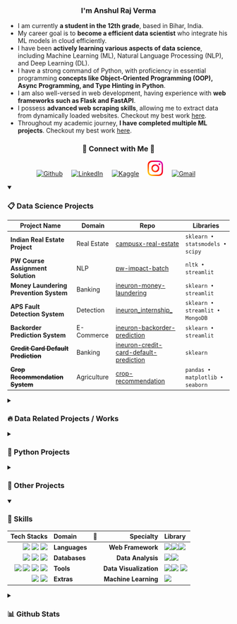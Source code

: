 <h3 align="center" style="font-weight: bold;">I'm Anshul Raj Verma</h3>

- I am currently **a student in the 12th grade**, based in Bihar, India.
- My career goal is to **become a efficient data scientist** who integrate his ML models in cloud efficiently.
- I have been **actively learning various aspects of data science**, including Machine Learning (ML), Natural Language Processing (NLP), and Deep Learning (DL).
- I have a strong command of Python, with proficiency in essential programming **concepts like Object-Oriented Programming (OOP), Async Programming, and Type Hinting in Python**.
- I am also well-versed in web development, having experience with **web frameworks such as Flask and FastAPI**.
- I possess **advanced web scraping skills**, allowing me to extract data from dynamically loaded websites. Checkout my best work [here](https://github.com/arv-anshul/99acres-scrape).
- Throughout my academic journey, **I have completed multiple ML projects**. Checkout my best work [here](https://github.com/arv-anshul/campusx-real-estate).

<h3 align="center" style="font-weight: bold;">🤝 Connect with Me 🤝</h3>

<p align="center">
  <a href="https://www.github.com/arv-anshul" target="_blank" rel="noreferrer"><img alt="Github" width="35px" src="https://cdn.jsdelivr.net/gh/devicons/devicon/icons/github/github-original.svg"></a> &nbsp;&nbsp;&nbsp;
  <a href="https://www.linkedin.com/in/arv-anshul" target="_blank"><img alt="LinkedIn" width="35px" src="https://cdn.jsdelivr.net/gh/devicons/devicon/icons/linkedin/linkedin-original.svg"></a> &nbsp;&nbsp;&nbsp;
    <a href="https://www.kaggle.com/arvanshul" target="_blank"><img alt="Kaggle" width="35px" src="https://cdn.jsdelivr.net/gh/devicons/devicon/icons/kaggle/kaggle-original.svg"></a> &nbsp;&nbsp;&nbsp;
  <a href="https://www.instagram.com/arv_anshul" target="_blank"><img alt="Instagram" width="35px" src="https://github.com/himanshu-03/himanshu-03/raw/main/assets/socials/instagram.png"></a> &nbsp;&nbsp;&nbsp;
  <a href="mailto:arv.anshul.1864@gmail.com" target="_blank"><img alt="Gmail" width="35px" src="https://cdn.jsdelivr.net/gh/devicons/devicon/icons/google/google-original.svg"></a>&nbsp;&nbsp;&nbsp;
</p>

<details open>
<summary><h3>📋 Data Science Projects</h3></summary>

| Project Name                           | Domain      | Repo                                                                                                           | Libraries                       |
| -------------------------------------- | ----------- | -------------------------------------------------------------------------------------------------------------- | ------------------------------- |
| **Indian Real Estate Project**         | Real Estate | [campusx-real-estate](https://github.com/arv-anshul/campusx-real-estate)                                       | `sklearn • statsmodels • scipy` |
| **PW Course Assignment Solution**      | NLP         | [pw-impact-batch](http://github.com/arv-anshul/pw-impact-batch)                                                | `nltk • streamlit`              |
| **Money Laundering Prevention System** | Banking     | [ineuron-money-laundering](https://github.com/arv-anshul/ineuron-money-laundering)                             | `sklearn • streamlit`           |
| **APS Fault Detection System**         | Detection   | [ineuron_internship\_](https://github.com/arv-anshul/ineuron_internship_)                                      | `sklearn • streamlit • MongoDB` |
| **Backorder Prediction System**        | E-Commerce  | [ineuron-backorder-prediction](http://github.com/arv-anshul/ineuron-backorder-prediction)                      | `sklearn • streamlit`           |
| ~~**Credit Card Default Prediction**~~ | Banking     | [ineuron-credit-card-default-prediction](https://github.com/arv-anshul/ineuron-credit-card-default-prediction) | `sklearn`                       |
| ~~**Crop Recommendation System**~~     | Agriculture | [crop-recommendation](https://github.com/arv-anshul/crop-recommendation)                                       | `pandas • matplotlib • seaborn` |

</details>

<details>
<summary><h3>🔥 Data Related Projects / Works</h3></summary>

| Project Name                    | Tag           | Repo                                                                                 | Libraries                                       |
| ------------------------------- | ------------- | ------------------------------------------------------------------------------------ | ----------------------------------------------- |
| **Indian Real Estate Analysis** | Real Estate   | [campusx-project-notebooks](https://github.com/arv-anshul/campusx-project-notebooks) | `pd-np-plt-sns • statsmodels • scipy • sklearn` |
| **Web Scrape 99acres.com**      | Web Scrapping | [99acres-scrape](https://github.com/arv-anshul/99acres-scrape)                       | `asycnio • aiohttp • streamlit • pydantic`      |
| **IPL API**                     | API           | [ipl-api](https://github.com/arv-anshul/ipl-api)                                     | `pd-plt • fastapi • flask`                      |
| **Simple Attendance System**    | Database      | [attendance-system](https://github.com/arv-anshul/attendaadnce-system)               | `MongoDB • streamlit`                           |
| **India Census 2011 Analysis**  | Analysis      | [India-census-2011](https://github.com/arv-anshul/India-census-2011)                 | `pd-plt-sns • plotly • streamlit`               |
| **PW Experience Portal**        | Analysis      | [pw-experience-portal](https://github.com/arv-anshul/pw-experience-portal)           | `pandas • streamlit`                            |
| **Spotify Dashboard**           | Analysis      | [spotify-dashboard](https://github.com/arv-anshul/spotify-dashboard)                 | `pd-plt-sns • plotly • streamlit`               |

</details>

<details>
<summary><h3>🐍 Python Projects</h3></summary>

| Project Name                    | Repo                                                                     | Libraries                                         |
| ------------------------------- | ------------------------------------------------------------------------ | ------------------------------------------------- |
| **Easy Analysis**               | [easy-analysis](https://github.com/arv-anshul/easy-analysis)             | `pypi • pd-np-plt-sns • sklearn • statsmodels`    |
| **PW API**                      | [pw-api](https://github.com/arv-anshul/pw-api)                           | `BeautifulSoup • requests • streamlit • pydantic` |
| ~~**DocString Generator**~~     | [docstring-generator](https://github.com/arv-anshul/docstring-generator) | `ast • black • isort • openai • langchain`        |
| **Curl Parser**                 | [curler](https://github.com/arv-anshul/curler)                           | `pypi • argparse • shlex • urllib • re`           |
| **Statistics Graphs - CampusX** | [campusx-graphs](https://github.com/arv-anshul/campusx-graphs)           | `numpy • matplotlib • streamlit`                  |

</details>

<details>
<summary><h3>📌 Other Projects</h3></summary>

| Project Name                       | Repo                                                                                         | Language | Tags                          |
| ---------------------------------- | -------------------------------------------------------------------------------------------- | -------- | ----------------------------- |
| **Distraction Free YouTube Theme** | [Distraction-Free-YT-Stylus](https://github.com/arv-anshul/Distraction-Free-YT-Stylus)       | CSS      | YouTube, Theme                |
| **ML Project Template**            | [ml-project-template](https://github.com/arv-anshul/ml-project-template)                     | Python   | Project Template, ML          |
| **My Custom Themes**               | [stylus-custom-themes](https://github.com/arv-anshul/stylus-custom-themes)                   | CSS      | CSS, Custom Theme             |
| **Project Docs Generator**         | [ineuron-project-docs-template](https://github.com/arv-anshul/ineuron-project-docs-template) | Python   | Markdown, YAML, Documentation |

</details>

<details open>
<summary><h3>🚀 Skills</h3></summary>

|                                                                                                                                                                                                                                                                                                                                                                            Tech Stacks | Domain        | 🤗  |              Specialty | Library                                                                                                                                                                                                                                         |
| -------------------------------------------------------------------------------------------------------------------------------------------------------------------------------------------------------------------------------------------------------------------------------------------------------------------------------------------------------------------------------------: | :------------ | :-: | ---------------------: | :---------------------------------------------------------------------------------------------------------------------------------------------------------------------------------------------------------------------------------------------- |
|                                                       <img src="https://cdn.jsdelivr.net/gh/devicons/devicon/icons/python/python-original.svg" width="40px"> <img src="https://cdn.jsdelivr.net/gh/devicons/devicon/icons/html5/html5-original-wordmark.svg" width="40px"> <img src="https://cdn.jsdelivr.net/gh/devicons/devicon/icons/css3/css3-original-wordmark.svg" width="40px"> | **Languages** |     |      **Web Framework** | <img src="https://icon.icepanel.io/Technology/svg/Streamlit.svg" width="40px"><img src="https://icon.icepanel.io/Technology/svg/FastAPI.svg" width="40px"><img src="https://icon.icepanel.io/Technology/png-shadow-512/Flask.png" width="40px"> |
|                                        <img src="https://cdn.jsdelivr.net/gh/devicons/devicon/icons/mysql/mysql-original-wordmark.svg" width="40px"> <img src="https://cdn.jsdelivr.net/gh/devicons/devicon/icons/mongodb/mongodb-original-wordmark.svg" width="40px"> <img src="https://cdn.jsdelivr.net/gh/devicons/devicon/icons/sqlite/sqlite-original-wordmark.svg" width="40px"> | **Databases** |     |      **Data Analysis** | <img src="https://icon.icepanel.io/Technology/png-shadow-512/Pandas.png" width="40px"><img src="https://icon.icepanel.io/Technology/svg/NumPy.svg" width="40px">                                                                                |
| <img src="https://cdn.jsdelivr.net/gh/devicons/devicon/icons/bash/bash-original.svg" width="40px"> <img src="https://cdn.jsdelivr.net/gh/devicons/devicon/icons/git/git-original.svg" width="40px"> <img src="https://icon.icepanel.io/Technology/svg/Postman.svg" width="40px"> <img src="https://icon.icepanel.io/Technology/svg/Visual-Studio-Code-%28VS-Code%29.svg" width="40px"> | **Tools**     |     | **Data Visualization** | <img src="https://icon.icepanel.io/Technology/svg/Matplotlib.svg" width="40px"><img src="https://seaborn.pydata.org/_images/logo-mark-lightbg.svg" width="40px"> <img src="https://icon.icepanel.io/Technology/svg/Ploty.svg" width="40px">     |
|                                                                                                                                                                   <img src="https://cdn.jsdelivr.net/gh/devicons/devicon/icons/markdown/markdown-original.svg" width="40px"> <img src="https://cdn.jsdelivr.net/gh/devicons/devicon/icons/jupyter/jupyter-original.svg" width="40px"/> | **Extras**    |     |   **Machine Learning** | <img src="https://upload.wikimedia.org/wikipedia/commons/0/05/Scikit_learn_logo_small.svg" width="40px">                                                                                                                                        |

</details>

<details>
  <summary><h3>📊 Github Stats</h3></summary>

  <p align="center" >
    <img src="https://github-readme-stats.vercel.app/api/top-langs?username=arv-anshul&show_icons=true&locale=en&layout=compact&theme=transparent&hide_border=true&hide=jupyter%20notebook" alt="arv-anshul" height=150>
    <img src="https://github-readme-streak-stats.herokuapp.com/?user=arv-anshul&theme=transparent&hide_border=true" alt="arv-anshul" height=150>
    <img src="https://github-readme-stats.vercel.app/api?username=arv-anshul&rank_icon=percentile&theme=transparent&hide_border=true&include_all_commits=true" alt="arv-anshul" height=150>
  </p>

</details>

